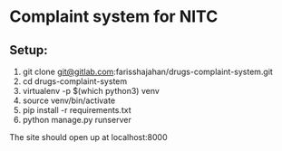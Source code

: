 # Complaint system for NITC

## Setup:
1. git clone git@gitlab.com:farisshajahan/drugs-complaint-system.git
2. cd drugs-complaint-system
3. virtualenv -p $(which python3) venv 
4. source venv/bin/activate
5. pip install -r requirements.txt
6. python manage.py runserver

The site should open up at localhost:8000
